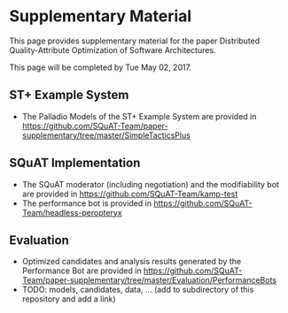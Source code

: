 
# Supplementary Material

This page provides supplementary material for the paper Distributed Quality-Attribute Optimization of Software Architectures. 

This page will be completed by Tue May 02, 2017.

## ST+ Example System 

- The Palladio Models of the ST+ Example System are provided in https://github.com/SQuAT-Team/paper-supplementary/tree/master/SimpleTacticsPlus

## SQuAT Implementation 

- The SQuAT moderator (including negotiation) and the modifiability bot are provided in https://github.com/SQuAT-Team/kamp-test
- The performance bot is provided in https://github.com/SQuAT-Team/headless-peropteryx

## Evaluation 

- Optimized candidates and analysis results generated by the Performance Bot are provided in https://github.com/SQuAT-Team/paper-supplementary/tree/master/Evaluation/PerformanceBots
- TODO: models, candidates, data, ... (add to subdirectory of this repository and add a link)

